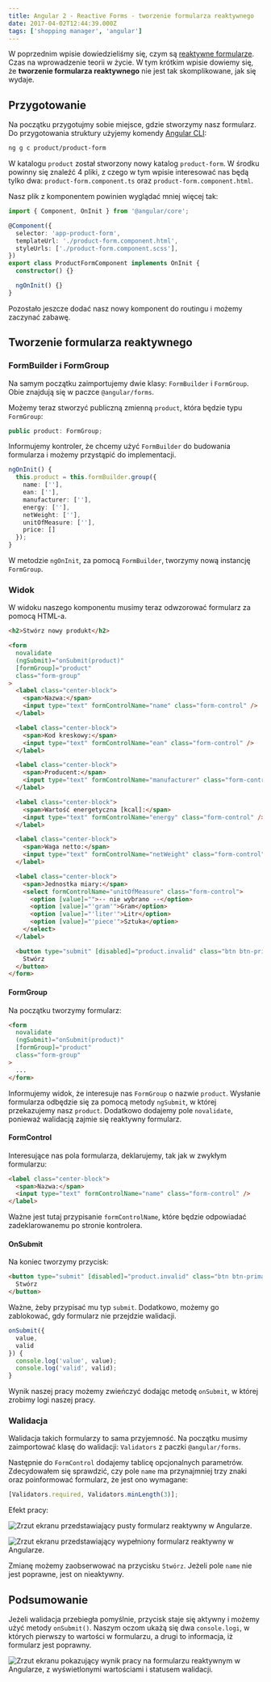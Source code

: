 ```yaml
---
title: Angular 2 - Reactive Forms - tworzenie formularza reaktywnego
date: 2017-04-02T12:44:39.000Z
tags: ['shopping manager', 'angular']
---
```


W poprzednim wpisie dowiedzieliśmy się, czym są [reaktywne formularze](/angular-2-reactive-forms-wprowadzenie-formularzy/). Czas na wprowadzenie teorii w życie. W tym krótkim wpisie dowiemy się, że **tworzenie formularza reaktywnego** nie jest tak skomplikowane, jak się wydaje.

## Przygotowanie

Na początku przygotujmy sobie miejsce, gdzie stworzymy nasz formularz. Do przygotowania struktury użyjemy komendy [Angular CLI](/angular-2-angular-cli-pierwsze-kroki/):

```bash
ng g c product/product-form
```

W katalogu `product` został stworzony nowy katalog `product-form`. W środku powinny się znaleźć 4 pliki, z czego w tym wpisie interesować nas będą tylko dwa: `product-form.component.ts` oraz `product-form.component.html`.

Nasz plik z komponentem powinien wyglądać mniej więcej tak:

```typescript
import { Component, OnInit } from '@angular/core';

@Component({
  selector: 'app-product-form',
  templateUrl: './product-form.component.html',
  styleUrls: ['./product-form.component.scss'],
})
export class ProductFormComponent implements OnInit {
  constructor() {}

  ngOnInit() {}
}
```

Pozostało jeszcze dodać nasz nowy komponent do routingu i możemy zaczynać zabawę.

## Tworzenie formularza reaktywnego

### FormBuilder i FormGroup

Na samym początku zaimportujemy dwie klasy: `FormBuilder` i `FormGroup`. Obie znajdują się w paczce `@angular/forms`.

Możemy teraz stworzyć publiczną zmienną `product`, która będzie typu `FormGroup`:

```typescript
public product: FormGroup;
```

Informujemy kontroler, że chcemy użyć `FormBuilder` do budowania formularza i możemy przystąpić do implementacji.

```typescript
ngOnInit() {
  this.product = this.formBuilder.group({
    name: [''],
    ean: [''],
    manufacturer: [''],
    energy: [''],
    netWeight: [''],
    unitOfMeasure: [''],
    price: []
  });
}
```

W metodzie `ngOnInit`, za pomocą `FormBuilder`, tworzymy nową instancję `FormGroup`.

### Widok

W widoku naszego komponentu musimy teraz odwzorować formularz za pomocą HTML-a.

```html
<h2>Stwórz nowy produkt</h2>

<form
  novalidate
  (ngSubmit)="onSubmit(product)"
  [formGroup]="product"
  class="form-group"
>
  <label class="center-block">
    <span>Nazwa:</span>
    <input type="text" formControlName="name" class="form-control" />
  </label>

  <label class="center-block">
    <span>Kod kreskowy:</span>
    <input type="text" formControlName="ean" class="form-control" />
  </label>

  <label class="center-block">
    <span>Producent:</span>
    <input type="text" formControlName="manufacturer" class="form-control" />
  </label>

  <label class="center-block">
    <span>Wartość energetyczna [kcal]:</span>
    <input type="text" formControlName="energy" class="form-control" />
  </label>

  <label class="center-block">
    <span>Waga netto:</span>
    <input type="text" formControlName="netWeight" class="form-control" />
  </label>

  <label class="center-block">
    <span>Jednostka miary:</span>
    <select formControlName="unitOfMeasure" class="form-control">
      <option [value]="">-- nie wybrano --</option>
      <option [value]="'gram'">Gram</option>
      <option [value]="'liter'">Litr</option>
      <option [value]="'piece'">Sztuka</option>
    </select>
  </label>

  <button type="submit" [disabled]="product.invalid" class="btn btn-primary">
    Stwórz
  </button>
</form>
```

#### FormGroup

Na początku tworzymy formularz:

```html
<form
  novalidate
  (ngSubmit)="onSubmit(product)"
  [formGroup]="product"
  class="form-group"
>
  ...
</form>
```

Informujemy widok, że interesuje nas `FormGroup` o nazwie `product`. Wysłanie formularza odbędzie się za pomocą metody `ngSubmit`, w której przekazujemy nasz `product`. Dodatkowo dodajemy pole `novalidate`, ponieważ walidacją zajmie się reaktywny formularz.

#### FormControl

Interesujące nas pola formularza, deklarujemy, tak jak w zwykłym formularzu:

```html
<label class="center-block">
  <span>Nazwa:</span>
  <input type="text" formControlName="name" class="form-control" />
</label>
```

Ważne jest tutaj przypisanie `formControlName`, które będzie odpowiadać zadeklarowanemu po stronie kontrolera.

#### OnSubmit

Na koniec tworzymy przycisk:

```html
<button type="submit" [disabled]="product.invalid" class="btn btn-primary">
  Stwórz
</button>
```

Ważne, żeby przypisać mu typ `submit`. Dodatkowo, możemy go zablokować, gdy formularz nie przejdzie walidacji.

```typescript
onSubmit({
  value,
  valid
}) {
  console.log('value', value);
  console.log('valid', valid);
}
```

Wynik naszej pracy możemy zwieńczyć dodając metodę `onSubmit`, w której zrobimy logi naszej pracy.

### Walidacja

Walidacja takich formularzy to sama przyjemność. Na początku musimy zaimportować klasę do walidacji: `Validators` z paczki `@angular/forms`.

Następnie do `FormControl` dodajemy tablicę opcjonalnych parametrów. Zdecydowałem się sprawdzić, czy pole `name` ma przynajmniej trzy znaki oraz poinformować formularz, że jest ono wymagane:

```typescript
[Validators.required, Validators.minLength(3)];
```

Efekt pracy:

![Zrzut ekranu przedstawiający pusty formularz reaktywny w Angularze.](./Zrzut-ekranu-2017-04-02-o-14.22.20.png)

![Zrzut ekranu przedstawiający wypełniony formularz reaktywny w Angularze.](./Zrzut-ekranu-2017-04-02-o-14.22.38.png)

Zmianę możemy zaobserwować na przycisku `Stwórz`. Jeżeli pole `name` nie jest poprawne, jest on nieaktywny.

## Podsumowanie

Jeżeli walidacja przebiegła pomyślnie, przycisk staje się aktywny i możemy użyć metody `onSubmit()`. Naszym oczom ukażą się dwa `console.logi`, w których pierwszy to wartości w formularzu, a drugi to informacja, iż formularz jest poprawny.

![Zrzut ekranu pokazujący wynik pracy na formularzu reaktywnym w Angularze, z wyświetlonymi wartościami i statusem walidacji.](./Zrzut-ekranu-2017-04-02-o-14.28.21.png)

